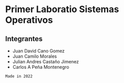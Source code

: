 # Primer Laboratio Sistemas Operativos

## Integrantes

- Juan David Cano Gomez
- Juan Camilo Morales
- Julian Andres Castaño Jimenez
- Carlos A Peña Montenegro

`Made in 2022`
